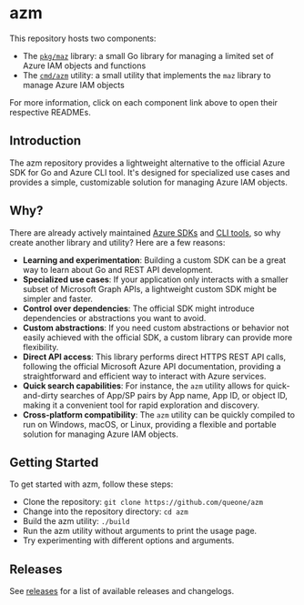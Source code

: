 # azm
This repository hosts two components:

- The [`pkg/maz`](pkg/maz/README.md) library: a small Go library for managing a limited set of Azure IAM objects and functions
- The [`cmd/azm`](cmd/azm/README.md) utility: a small utility that implements the `maz` library to manage Azure IAM objects

For more information, click on each component link above to open their respective READMEs.

## Introduction
The azm repository provides a lightweight alternative to the official Azure SDK for Go and Azure CLI tool. It's designed for specialized use cases and provides a simple, customizable solution for managing Azure IAM objects.

## Why?
There are already actively maintained [Azure SDKs](https://github.com/Azure/azure-sdk-for-go) and [CLI tools](https://learn.microsoft.com/en-us/cli/azure/), so why create another library and utility? Here are a few reasons:
- **Learning and experimentation**: Building a custom SDK can be a great way to learn about Go and REST API development.
- **Specialized use cases**: If your application only interacts with a smaller subset of Microsoft Graph APIs, a lightweight custom SDK might be simpler and faster.
- **Control over dependencies**: The official SDK might introduce dependencies or abstractions you want to avoid.
- **Custom abstractions**: If you need custom abstractions or behavior not easily achieved with the official SDK, a custom library can provide more flexibility.
- **Direct API access**: This library performs direct HTTPS REST API calls, following the official Microsoft Azure API documentation, providing a straightforward and efficient way to interact with Azure services.
- **Quick search capabilities**: For instance, the `azm` utility allows for quick-and-dirty searches of App/SP pairs by App name, App ID, or object ID, making it a convenient tool for rapid exploration and discovery.
- **Cross-platform compatibility**: The `azm` utility can be quickly compiled to run on Windows, macOS, or Linux, providing a flexible and portable solution for managing Azure IAM objects.

## Getting Started
To get started with azm, follow these steps:
- Clone the repository: `git clone https://github.com/queone/azm`
- Change into the repository directory: `cd azm`
- Build the azm utility: `./build`
- Run the azm utility without arguments to print the usage page.
- Try experimenting with different options and arguments.

## Releases

See [releases](releases.md) for a list of available releases and changelogs.
